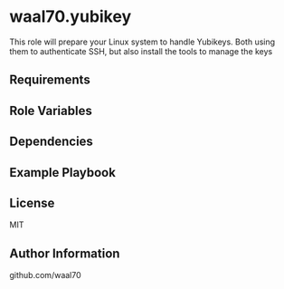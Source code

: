 waal70.yubikey
=========

This role will prepare your Linux system to handle Yubikeys.
Both using them to authenticate SSH, but also install the tools
to manage the keys

Requirements
------------

Role Variables
--------------


Dependencies
------------


Example Playbook
----------------

License
-------

MIT

Author Information
------------------

github.com/waal70
